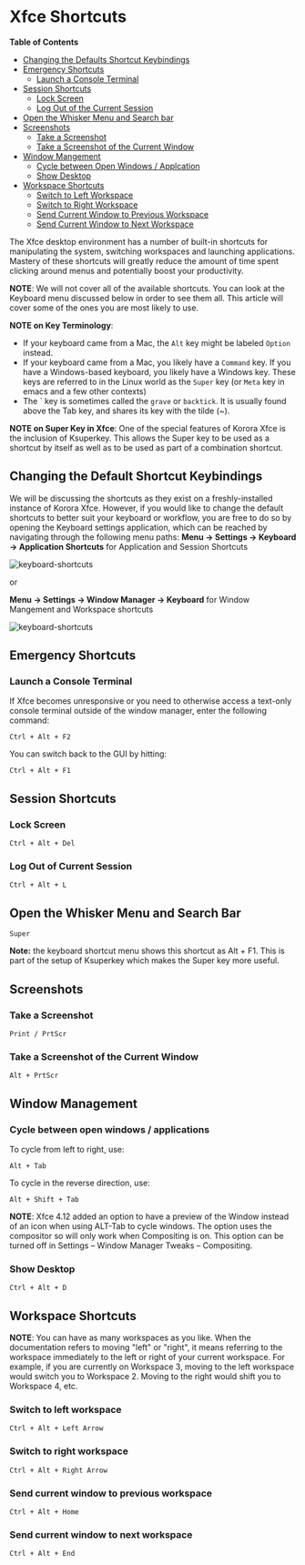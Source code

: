 # Xfce Shortcuts
**Table of Contents**  

- [Changing the Defaults Shortcut Keybindings](#keybindings)
- [Emergency Shortcuts](#emergency)
    - [Launch a Console Terminal](#console)
- [Session Shortcuts](#session)
    - [Lock Screen](#lock)
    - [Log Out of the Current Session](#logout)
- [Open the Whisker Menu and Search bar](#whisker)
- [Screenshots](#screen)
    - [Take a Screenshot](#screenf)
    - [Take a Screenshot of the Current Window](#screenw)
- [Window Mangement](#wm)
    - [Cycle between Open Windows / Applcation](#cycle)
    - [Show Desktop](#show)
- [Workspace Shortcuts](#workspace)
    - [Switch to Left Workspace](#leftwork)
    - [Switch to Right Workspace](#rightwork)
    - [Send Current Window to Previous Workspace](#prevwork)
    - [Send Current Window to Next Workspace](#nextwork)

The Xfce desktop environment has a number of built-in shortcuts for manipulating the system, switching workspaces and launching applications. Mastery of these shortcuts will greatly reduce the amount of time spent clicking around menus and potentially boost your productivity.

**NOTE**: We will not cover all of the available shortcuts. You can look at the Keyboard menu discussed below in order to see them all. This article will cover some of the ones you are most likely to use.

**NOTE on Key Terminology**:

 * If your keyboard came from a Mac, the `Alt` key might be labeled `Option` instead.
 * If your keyboard came from a Mac, you likely have a `Command` key. If you have a Windows-based keyboard, you likely have a Windows key. These keys are referred to in the Linux world as the `Super` key (or `Meta` key in emacs and a few other contexts)
 * The \` key is sometimes called the `grave` or `backtick`. It is usually found above the Tab key, and shares its key with the tilde (~).
 
 **NOTE on Super Key in Xfce**:
 One of the special features of Korora Xfce is the inclusion of Ksuperkey. This allows the Super key to be used as a shortcut by itself as well as to be used as part of a combination shortcut.

## Changing the Default Shortcut Keybindings <a name="keybindings"></a>

We will be discussing the shortcuts as they exist on a freshly-installed instance of Korora Xfce. However, if you would like to change the default shortcuts to better suit your keyboard or workflow, you are free to do so by opening the Keyboard settings application, which can be reached by navigating through the following menu paths:
**Menu -> Settings -> Keyboard -> Application Shortcuts** for Application and Session Shortcuts

![keyboard-shortcuts](https://github.com/kororaproject/kp-documentation/blob/master/img/Xfce-Shortcuts-apps.png "apps Shortcuts window") 

or

**Menu -> Settings -> Window Manager -> Keyboard** for Window Mangement and Workspace shortcuts

![keyboard-shortcuts](https://github.com/kororaproject/kp-documentation/blob/master/img/Xfce-Shortcuts-wm.png "WM Shortcuts window") 

## Emergency Shortcuts <a name="emergency"></a>

### Launch a Console Terminal <a name="console"></a>

If Xfce becomes unresponsive or you need to otherwise access a text-only console terminal outside of the window manager, enter the following command:

    Ctrl + Alt + F2

You can switch back to the GUI by hitting:

    Ctrl + Alt + F1

## Session Shortcuts <a name="session"></a>

### Lock Screen <a name="lock"></a>

    Ctrl + Alt + Del

### Log Out of Current Session <a name="logout"></a>

    Ctrl + Alt + L

## Open the Whisker Menu and Search Bar <a name="whisker"></a>

    Super
**Note:** the keyboard shortcut menu shows this shortcut as Alt + F1. This is part of the setup of Ksuperkey which makes the Super key more useful.

## Screenshots <a name="screen"></a>

### Take a Screenshot <a name="screenf"></a>

    Print / PrtScr

### Take a Screenshot of the Current Window <a name="screenw"></a>

    Alt + PrtScr
    
## Window Management <a name="wm"></a>

### Cycle between open windows / applications <a name="cycle"></a>

To cycle from left to right, use:

    Alt + Tab

To cycle in the reverse direction, use:

    Alt + Shift + Tab

**NOTE**: Xfce 4.12 added an option to have a preview of the Window instead of an icon when using ALT-Tab to cycle windows. The option uses the compositor so will only work when Compositing is on. This option can be turned off in Settings – Window Manager Tweaks – Compositing.

### Show Desktop <a name="show"></a>

    Ctrl + Alt + D
    
## Workspace Shortcuts <a name="workspace"></a>

**NOTE**: You can have as many workspaces as you like. When the documentation refers to moving "left" or "right", it means referring to the workspace immediately to the left or right of your current workspace. For example, if you are currently on Workspace 3, moving to the left workspace would switch you to Workspace 2. Moving to the right would shift you to Workspace 4, etc.

### Switch to left workspace <a name="leftwork"></a>

    Ctrl + Alt + Left Arrow

### Switch to right workspace <a name="rightwork"></a>

    Ctrl + Alt + Right Arrow

### Send current window to previous workspace <a name="prevwork"></a>

    Ctrl + Alt + Home

### Send current window to next workspace <a name="nextwork"></a>

    Ctrl + Alt + End
    
